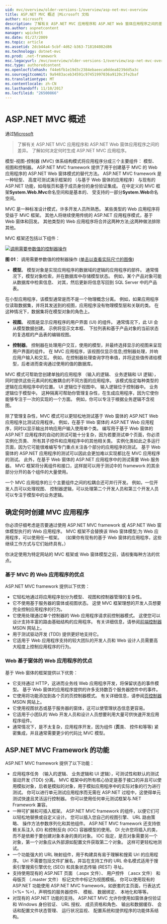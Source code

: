 ```yaml
---
uid: mvc/overview/older-versions-1/overview/asp-net-mvc-overview
title: ASP.NET MVC 概述 |Microsoft 文档
author: microsoft
description: 了解有关 ASP.NET MVC 应用程序和 ASP.NET Web 窗体应用程序之间的差异。 了解如何决定何时生成 ASP.NET MVC 应用程序。
ms.author: aspnetcontent
manager: wpickett
ms.date: 01/27/2009
ms.topic: article
ms.assetid: 2dcb44a4-5cbf-4d62-b363-718104082d86
ms.technology: dotnet-mvc
ms.prod: .net-framework
msc.legacyurl: /mvc/overview/older-versions-1/overview/asp-net-mvc-overview
msc.type: authoredcontent
ms.openlocfilehash: f44e6fb1e19d3c2384ebaeeca0ddea8239dd5a3c
ms.sourcegitcommit: 9a9483aceb34591c97451997036a9120c3fe2baf
ms.translationtype: MT
ms.contentlocale: zh-CN
ms.lasthandoff: 11/10/2017
ms.locfileid: "26500866"
---
```

<a name="aspnet-mvc-overview"></a>ASP.NET MVC 概述
====================
通过[Microsoft](https://github.com/microsoft)

> 了解有关 ASP.NET MVC 应用程序和 ASP.NET Web 窗体应用程序之间的差异。 了解如何决定何时生成 ASP.NET MVC 应用程序。


模型-视图-控制器 (MVC) 体系结构模式将应用程序分成三个主要组件： 模型、 视图和控制器。 ASP.NET MVC framework 提供了用于创建基于 MVC 的 Web 应用程序的 ASP.NET Web 窗体模式的替代方法。 ASP.NET MVC framework 是一种轻型、 高度可测试演示框架的 （与基于 Web 窗体的应用程序） 与现有的 ASP.NET 功能，如母版页和基于成员身份的身份验证集成。 在中定义的 MVC 框架**System.Web.Mvc**命名空间和是基本的、 受支持的一部分**System.Web**命名空间。   
  
MVC 是一种标准设计模式，许多开发人员所熟悉。 某些类型的 Web 应用程序将受益于 MVC 框架。 其他人将继续使用传统的 ASP.NET 应用程序模式，基于 Web 窗体和回发。 其他类型的 Web 应用程序将合并这两种方法;这两种做法排除其他。   
  
MVC 框架还包括以下组件：


[![调用需要参数值的控制器操作](asp-net-mvc-overview/_static/image1.jpg)](asp-net-mvc-overview/_static/image1.png)

**图 01**： 调用需要参数值的控制器操作 ([单击以查看实际尺寸的图像](asp-net-mvc-overview/_static/image2.png))


- **模型**。 模型对象是实现应用程序的数据域的逻辑的应用程序的部件。 通常情况下，模型对象检索，并在数据库中存储模型状态。 例如，某个产品对象可能从数据库中检索信息、 对其，然后更新将信息写回到 SQL Server 中的产品表。

在小型应用程序，该模型通常是而不是一个物理概念分离。 例如，如果应用程序仅读取数据集，并将其发送到的视图，应用程序没有物理模型层和关联的类。 在这种情况下，数据集将在模型对象的角色上。

- **视图**。 视图是显示应用程序的用户界面 (UI) 的组件。 通常情况下，此 UI 会从模型数据创建。 示例将显示文本框、 下拉列表和基于产品对象的当前状态的复选框的产品表的编辑视图。

- **控制器**。 控制器在处理用户交互，使用的模型，并最终选择显示的视图来呈现用户界面的组件。 在 MVC 应用程序，该视图仅显示信息;控制器处理，并响应用户输入和交互。 例如，在控制器处理查询字符串值，并将这些值传递给模型，后者进而查询通过使用的值的数据库。

MVC 模式可帮助您创建单独的应用程序 （输入的逻辑、 业务逻辑和 UI 逻辑），同时提供这些元素间的松散耦合的不同方面的应用程序。 该模式指定每种类型的逻辑在应用程序中的位置。 UI 逻辑位于视图中。 输入逻辑位于控制器中。 业务逻辑位于模型中。 这种隔离可帮助你管理复杂性，在生成应用程序，因为它使你能够专注于一次的实现的一个方面。 例如，你可以专注于根据业务逻辑不含视图。   
  
除了管理复杂性，MVC 模式可以更轻松地测试基于 Web 窗体的 ASP.NET Web 应用程序比测试应用程序。 例如，在基于 Web 窗体的 ASP.NET Web 应用程序，同时以显示输出并响应用户输入使用单个类。 编写用于基于 Web 窗体的 ASP.NET 应用程序的自动的测试可能十分复杂，因为若要测试单个页面，你必须实例化页类、 所有其子控件和应用程序中的其他相关类。 实例化类如此之多运行页面，因为它可能很难编写专门重点关注各个部分的应用程序的测试。 基于 Web 窗体的 ASP.NET 应用程序的测试可以因此会更加难以实现都比在 MVC 应用程序的测试。 此外，在基于 Web 窗体的 ASP.NET 应用程序中的测试需要 Web 服务器。 MVC 框架将分离组件和接口，这样就可以用于测试中的 framework 的其余部分分开的各个组件的大量使用。   
  
一个 MVC 应用程序的三个主要组件之间的松耦合还可并行开发。 例如，一位开发人员可以处理视图、 控制器逻辑，可以处理第二个开发人员和第三个开发人员可以专注于模型中的业务逻辑。

## <a name="deciding-when-to-create-an-mvc-application"></a>确定何时创建 MVC 应用程序

你必须仔细考虑是否要通过使用 ASP.NET MVC framework 或 ASP.NET Web 窗体模型执行的 Web 应用程序。 MVC 框架不会替换该 Web 窗体模型;为 Web 应用程序，可以使用任一框架。 （如果你有现有的基于 Web 窗体的应用程序，这些继续工作方式与它们始终具有。）   
  
你决定使用为特定网站的 MVC 框架或 Web 窗体模型之前，请权衡每种方法的优点。

### <a name="advantages-of-an-mvc-based-web-application"></a>基于 MVC 的 Web 应用程序的优点

ASP.NET MVC framework 提供以下优势：

- 它轻松地通过将应用程序划分为模型、 视图和控制器管理的复杂性。
- 它不使用基于服务器的窗体或视图状态。 这使 MVC 框架理想的开发人员想要完全控制应用程序的行为。
- 它使用处理通过单个控制器的 Web 应用程序请求前控制器模式。 这使您可以设计支持丰富的路由基础结构的应用程序。 有关详细信息，请参阅[前端控制器](https://go.microsoft.com/fwlink/?LinkId=106357 "前端控制器")MSDN 网站上。
- 用于测试驱动开发 (TDD) 提供更好地支持它。
- 它适用于 Web 应用程序支持的较大团队的开发人员和 Web 设计人员需要高大程度上控制应用程序的行为。

### <a name="advantages-of-a-web-forms-based-web-application"></a>Web 基于窗体的 Web 应用程序的优点

基于 Web 窗体的框架提供以下优势：

- 它支持通过 HTTP，这进而业务线 Web 应用程序开发，将保留状态的事件模型。 基于 Web 窗体的应用程序提供的许多支持数百个服务器控件中的事件。
- 它使用将功能添加到各个页的页控制器模式。 有关详细信息，请参阅[页控制器](https://go.microsoft.com/fwlink/?LinkId=106359 "页控制器")MSDN 网站上。
- 它使用视图状态或基于服务器的窗体，这可以使管理状态信息更容易。
- 它适用于小团队的 Web 开发人员和设计人员想要利用大量可供快速开发应用程序组件。
- 通常情况下，是不太复杂，应用程序开发，因为组件 (**页**类、 控件和等等) 紧密集成，并且通常需要更少的代码比 MVC 模型。

## <a name="features-of-the-aspnet-mvc-framework"></a>ASP.NET MVC Framework 的功能

ASP.NET MVC framework 提供了以下功能：

- 应用程序任务 （输入的逻辑、 业务逻辑和 UI 逻辑），可测试性和默认的测试驱动开发 (TDD) 分离。 MVC 框架中的所有核心协定是基于接口的并且可以使用模拟对象，后者是模拟的对象，用于模拟应用程序中的实际对象的行为进行测试。 你可以进行单元测试应用程序而无需在 ASP.NET 过程中，这使得单元测试快速且灵活运行控制器。 你可以使用任何单元测试框架与.NET Framework 兼容。
- 一种可扩展和可插入框架。 ASP.NET MVC framework 的组件，以便它们可以轻松地替换或自定义设计。 您可以插入您自己的视图引擎、 URL 路由策略、 操作方法参数序列化和其他组件。 ASP.NET MVC framework 还支持依赖关系注入 (DI) 和控制反向 (IOC) 容器模型的使用。 DI 允许您将插入的类，而不是依赖于要创建对象本身的类的对象。 IOC 指定，是否对象需要另一个对象，第一个对象应从外部源如配置文件获取第二个对象。 这样可更轻松地测试。
- 一个功能强大的 URL 映射组件，用于构建具有易于理解和搜索 Url 的应用程序。 Url 不需要包括文件扩展名，并旨在支持工作的 URL 命名模式适用于搜索引擎搜索引擎优化 (SEO) 和具象状态传输 (REST) 寻址。
- 支持使用现有的 ASP.NET 页面 （.aspx 文件）、 用户控件 （.ascx 文件） 和母版页 （.master 文件） 标记文件中标记为视图模板。 你可以使用现有的 ASP.NET 功能使用 ASP.NET MVC framework，如嵌套的主页面，行表达式 (&lt;%= %&gt;)，声明性的服务器控件、 模板、 数据绑定、 本地化和等等。
- 对现有的 ASP.NET 功能的支持。 ASP.NET MVC 允许你使用如窗体身份验证和 Windows 身份验证、 URL 授权、 成员资格和角色、 输出和数据缓存、 会话和配置文件状态管理、 运行状况监视、 配置系统和提供程序的功能体系结构。
